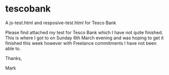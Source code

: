 # tescobank
A js-test.html and resposive-test.html for Tesco Bank

Please find attached my test for Tesco Bank which I have not quite finished. This is where I got to on Sunday 6th March evening and was hoping to get it finished this week however with Freelance commitments I have not been able to.

Thanks,

Mark
